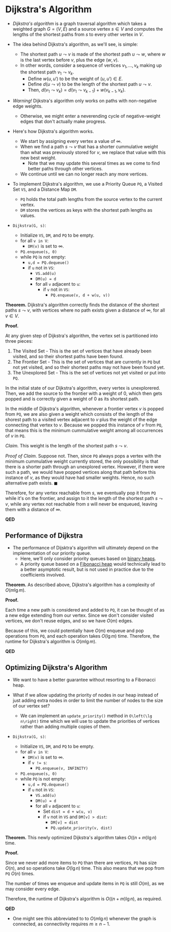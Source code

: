 # Dijkstra's Algorithm

* *Dijkstra's algorithm* is a graph traversal algorithm which takes a weighted graph $G = \left(V, E\right)$ and a source vertex $s\in V$ and computes the lengths of the shortest paths from $s$ to every other vertex in $V$.

* The idea behind Dijkstra's algorithm, as we'll see, is simple:
    * The shortest path $u \leadsto v$ is made of the shortest path $u \leadsto w$, where $w$ is the last vertex before $v$, plus the edge $\left(w, v\right)$.
    * In other words, consider a sequence of vertices $v_{1},\ldots, v_{k}$ making up the shortest path $v_{1}\leadsto v_{k}$.
        * Define $w\left(u, u'\right)$ to be the weight of $\left(u, u'\right)\in E$.
        * Define $d\left(u\leadsto v\right)$ to be the length of the shortest path $u\leadsto v$.
        * Then, $d\left(v_{1}\leadsto v_{k}\right) = d\left(v_{1}\leadsto v_{k-1}\right) + w\left(v_{k-1}, v_{k}\right)$.

* *Warning!* Dijkstra's algorithm only works on paths with non-negative edge weights.
    * Otherwise, we might enter a neverending cycle of negative-weight edges that don't actually make progress.

* Here's how Dijkstra's algorithm works.
    * We start by assigning every vertex a value of $\infty$.
    * When we find a path $s\leadsto v$ that has a shorter cummulative weight than what was previously stored for $v$, we replace that value with this new best weight.
        * Note that we may update this several times as we come to find better paths through other vertices.
    * We continue until we can no longer reach any more vertices.

* To implement Dijkstra's algorithm, we use a Priority Queue `PQ`, a Visited Set `VS`, and a Distance Map `DM`.
    * `PQ` holds the total path lengths from the source vertex to the current vertex.
    * `DM` stores the vertices as keys with the shortest path lengths as values.

* `Dijkstra(G, s)`:
    * Initialize `VS`, `DM`, and `PQ` to be empty.
    * for all `v in V`:
        * `DM(v)` is set to $\infty$.
    * `PQ.enqueue(s, 0)`
    * while `PQ` is not empty:
        * `u,d = PQ.dequeue()`
        * if `u` not in `VS`:
            * `VS.add(u)`
            * `DM(u) = d`
            * for all `v` adjacent to `u`:
                * if `v` not in `VS`:
                    * `PQ.enqueue(v, d + w(u, v))`

**Theorem.** Dijkstra's algorithm correctly finds the distance of the shortest paths $s\leadsto v$, with vertices where no path exists given a distance of $\infty$, for all $v\in V$.

**Proof.**

At any given step of Dijkstra's algorithm, the vertex set is partitioned into three pieces:
1. The Visited Set - This is the set of vertices that have already been visited, and so their shortest paths have been found.
2. The Frontier Set - This is the set of vertices that are currently in `PQ` but not yet visited, and so their shortest paths may not have been found yet.
3. The Unexplored Set - This is the set of vertices not yet visited or put into `PQ`.

In the initial state of our Dijkstra's algorithm, every vertex is unexplorered. Then, we add the source to the frontier with a weight of 0, which then gets popped and is correctly given a weight of 0 as its shortest path.

In the middle of Dijkstra's algorithm, whenever a frontier vertex $v$ is popped from `PQ`, we are also given a weight which consists of the length of the shorest path to a visited vertex adjacent to $v$ plus the weight of the edge connecting that vertex to $v$. Because we popped this instance of $v$ from `PQ`, that means this is the minimum cummulative weight among all occurrences of $v$ in `PQ`.

*Claim.* This weight is the length of the shortest path $s\leadsto v$.

*Proof of Claim.* Suppose not. Then, since `PQ` always pops a vertex with the minimum cummulative weight currently stored, the only possibility is that there is a shorter path through an unexplored vertex. However, if there were such a path, we would have popped vertices along that path before this instance of $v$, as they would have had smaller weights. Hence, no such alternative path exists. $\blacksquare$

Therefore, for any vertex reachable from $s$, we eventually pop it from `PQ` while it's on the frontier, and assign to it the length of the shortest path $s\leadsto v$, while any vertex not reachable from $s$ will never be enqueued, leaving them with a distance of $\infty$.

**QED**

## Performance of Dijkstra

* The performance of Dijsktra's algorithm will ultimately depend on the implementation of our priority queue.
    * Here, we'll only consider priority queues based on [binary heaps](./11.BinaryHeaps.md).
    * A priority queue based on a [Fibonacci heap](https://en.wikipedia.org/wiki/Fibonacci_heap) would technically lead to a better asymptotic result, but is not used in practice due to the coefficients involved.

**Theorem.** As described above, Dijkstra's algorithm has a complexity of $O\left(m \lg m\right)$.

**Proof.**

Each time a new path is considered and added to `PQ`, it can be thought of as a new edge extending from our vertex. Since we don't consider visited vertices, we don't reuse edges, and so we have $O\left(m\right)$ edges.

Because of this, we could potentially have $O\left(m\right)$ enqueue and pop operations from `PQ`, and each operation takes $O\left(\lg m\right)$ time. Therefore, the runtime for Dijkstra's algorithm is $O\left(m \lg m\right)$.

**QED**

## Optimizing Dijkstra's Algorithm

* We want to have a better guarantee without resorting to a Fibonacci heap.

* What if we allow updating the priority of nodes in our heap instead of just adding extra nodes in order to limit the number of nodes to the size of our vertex set?
    * We can implement an `update_priority()` method in `O\left(\lg n\right)` time which we will use to update the priorities of vertices rather than adding multiple copies of them.

* `Dijkstra(G, s)`:
    * Initialize `VS`, `DM`, and `PQ` to be empty.
    * for all `v in V`:
        * `DM(v)` is set to $\infty$.
        * if `v != s`:
            * `PQ.enqueue(v, INFINITY)`
    * `PQ.enqueue(s, 0)`
    * while `PQ` is not empty:
        * `u,d = PQ.dequeue()`
        * if `u` not in `VS`:
            * `VS.add(u)`
            * `DM(u) = d`
            * for all `v` adjacent to `u`:
                * Set `dist = d + w(u, v)`
                * if `v` not in `VS` and `DM[v] > dist`:
                    * `DM[v] = dist`
                    * `PQ.update_priority(v, dist)`

**Theorem.** This newly optimized Dijkstra's algorithm takes $O\left(\left(n + m\right) \lg n\right)$ time.

**Proof.**

Since we never add more items to `PQ` than there are vertices, `PQ` has size $O\left(n\right)$, and so operations take $O\left(\lg n\right)$ time. This also means that we pop from `PQ` $O\left(n\right)$ times.

The number of times we enqueue and update items in `PQ` is still $O\left(m\right)$, as we may consider every edge.

Therefore, the runtime of Dijkstra's algorithm is $O\left(\left(n + m\right) \lg n\right)$, as required.

**QED**

* One might see this abbreviated to to $O\left(m \lg n\right)$ whenever the graph is connected, as connectivity requires $m\geq n - 1$.
